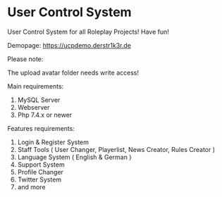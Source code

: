 # User Control System
 User Control System for all Roleplay Projects! Have fun!
 
 Demopage: https://ucpdemo.derstr1k3r.de
 
Please note:

The upload avatar folder needs write access!
 
 
Main requirements:

1. MySQL Server
2. Webserver
3. Php 7.4.x or newer

Features requirements:

1. Login & Register System
2. Staff Tools ( User Changer, Playerlist, News Creator, Rules Creator )
3. Language System ( English & German )
4. Support System
5. Profile Changer
6. Twitter System
7. and more
